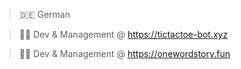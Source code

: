 > 🇩🇪 German

> 👨‍💻 Dev & Management @ https://tictactoe-bot.xyz

> 👨‍💻 Dev & Management @ https://onewordstory.fun 
